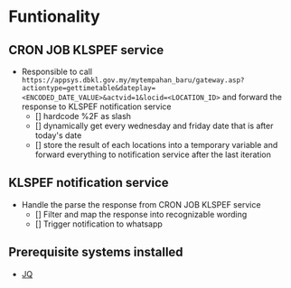 # Funtionality

## CRON JOB KLSPEF service

- Responsible to call `https://appsys.dbkl.gov.my/mytempahan_baru/gateway.asp?actiontype=gettimetable&dateplay=<ENCODED_DATE_VALUE>&actvid=1&locid=<LOCATION_ID>` and forward the response to KLSPEF notification service
  - [] hardcode %2F as slash
  - [] dynamically get every wednesday and friday date that is after today's date
  - [] store the result of each locations into a temporary variable and forward everything to notification service after the last iteration

## KLSPEF notification service

- Handle the parse the response from CRON JOB KLSPEF service
  - [] Filter and map the response into recognizable wording
  - [] Trigger notification to whatsapp

## Prerequisite systems installed

- [JQ](https://jqlang.github.io/jq/download/)
